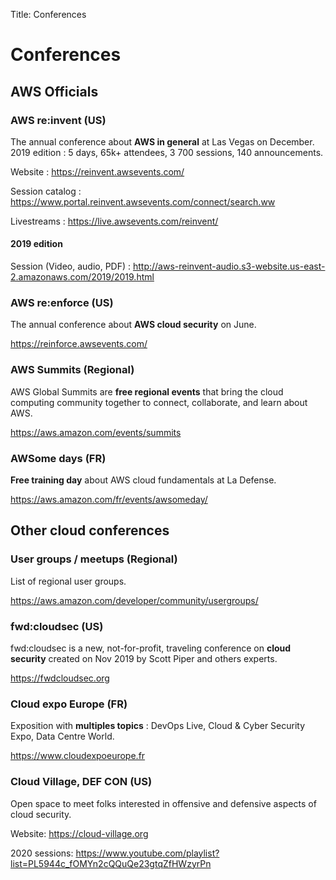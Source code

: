 Title: Conferences

# Conferences

## AWS Officials

### AWS re:invent (US)

The annual conference about **AWS in general** at Las Vegas on December.
2019 edition : 5 days, 65k+ attendees, 3 700 sessions, 140 announcements.

Website : <https://reinvent.awsevents.com/>

Session catalog : <https://www.portal.reinvent.awsevents.com/connect/search.ww>

Livestreams : <https://live.awsevents.com/reinvent/>

#### 2019 edition

Session (Video, audio, PDF) : <http://aws-reinvent-audio.s3-website.us-east-2.amazonaws.com/2019/2019.html>

### AWS re:enforce (US)

The annual conference about **AWS cloud security** on June.

<https://reinforce.awsevents.com/>

### AWS Summits (Regional)

AWS Global Summits are **free regional events** that bring the cloud computing community together to connect, collaborate, and learn about AWS.

<https://aws.amazon.com/events/summits>

### AWSome days (FR)

**Free training day** about AWS cloud fundamentals at La Defense.

<https://aws.amazon.com/fr/events/awsomeday/>

## Other cloud conferences

### User groups / meetups (Regional)

List of regional user groups.

<https://aws.amazon.com/developer/community/usergroups/>

### fwd:cloudsec (US)

fwd:cloudsec is a new, not-for-profit, traveling conference on **cloud security** created on Nov 2019 by Scott Piper and others experts.

<https://fwdcloudsec.org>

### Cloud expo Europe (FR)

Exposition with **multiples topics** : DevOps Live, Cloud & Cyber Security Expo, Data Centre World.

<https://www.cloudexpoeurope.fr>

### Cloud Village, DEF CON (US)

Open space to meet folks interested in offensive and defensive aspects of cloud security.

Website: <https://cloud-village.org>

2020 sessions: <https://www.youtube.com/playlist?list=PL5944c_fOMYn2cQQuQe23gtqZfHWzyrPn>
